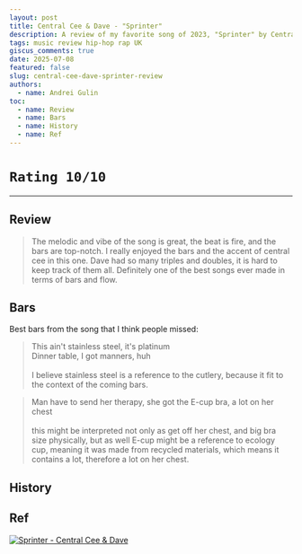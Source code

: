 ```yaml
---
layout: post 
title: Central Cee & Dave - "Sprinter"
description: A review of my favorite song of 2023, "Sprinter" by Central Cee and Dave. A lot of bars.
tags: music review hip-hop rap UK
giscus_comments: true
date: 2025-07-08
featured: false 
slug: central-cee-dave-sprinter-review
authors:
  - name: Andrei Gulin 
toc:
  - name: Review
  - name: Bars
  - name: History
  - name: Ref
---
```


# `Rating 10/10`
---

## Review

> The melodic and vibe of the song is great, the beat is fire, and the bars are top-notch. I really enjoyed the bars and the accent of central cee in this one. Dave had so many triples and doubles, it is hard to keep track of them all. Definitely one of the best songs ever made in terms of bars and flow.

## Bars
Best bars from the song that I think people missed:

> This ain't stainless steel, it's platinum <br> Dinner table, I got manners, huh <br><br> I believe stainless steel is a reference to the cutlery, because it fit to the context of the coming bars.

> Man have to send her therapy, she got the E-cup bra, a lot on her chest <br><br> this might be interpreted not only as get off her chest, and big bra size physically, but as well E-cup might be a reference to ecology cup, meaning it was made from recycled materials, which means it contains a lot, therefore a lot on her chest.


## History

## Ref

<div class="row mt-8 justify-content-center">
  <div class="col-12 col-md-10 col-lg-8 mt-6 mt-md-6 text-center">
    <a href="https://www.youtube.com/watch?v=pSY3i5XHHXo" target="_blank">
      <img src="https://img.youtube.com/vi/pSY3i5XHHXo/maxresdefault.jpg" class="img-fluid rounded z-depth-1" alt="Sprinter - Central Cee & Dave">
    </a>
  </div>
</div>
  